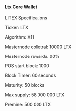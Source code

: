 #### Ltx Core Wallet

LITEX Specifications

Ticker: LTX

Algorithm: X11

Masternode colletral: 10000 LTX

Masternode rewards: 90%

POS start block: 1000

Block Timer: 60 seconds

Maturity: 50 blocks

Max supply: 58 000 000 LTX

Premine: 500 000 LTX
